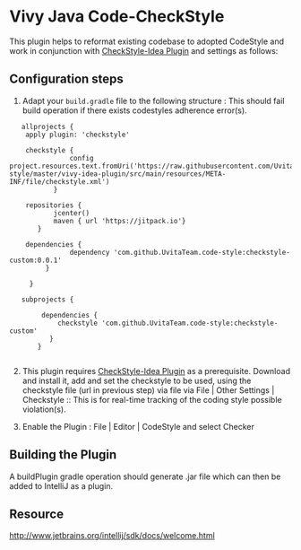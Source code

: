 # Vivy Java Code-CheckStyle

This plugin helps to reformat existing codebase to adopted CodeStyle and work in conjunction with [CheckStyle-Idea Plugin](https://plugins.jetbrains.com/plugin/1065-checkstyle-idea) and settings as follows:

## Configuration steps

1. Adapt your ` build.gradle ` file to the following structure : This should fail build operation if there exists codestyles adherence error(s).
```
   allprojects {
    apply plugin: 'checkstyle'

    checkstyle {
               config project.resources.text.fromUri('https://raw.githubusercontent.com/UvitaTeam/code-style/master/vivy-idea-plugin/src/main/resources/META-INF/file/checkstyle.xml')
           }

    repositories {
           jcenter()
           maven { url 'https://jitpack.io'}
       }

    dependencies {
               dependency 'com.github.UvitaTeam.code-style:checkstyle-custom:0.0.1'
         }

     }

   subprojects {

        dependencies {
            checkstyle 'com.github.UvitaTeam.code-style:checkstyle-custom'
          }
       }
    
``` 
    
2. This plugin requires [CheckStyle-Idea Plugin](https://plugins.jetbrains.com/plugin/1065-checkstyle-idea) as a prerequisite. Download and install it, add and set the checkstyle to be used, using the checkstyle file (url in previous step) via file via File | Other Settings | Checkstyle :: This is for real-time tracking of the coding style possible violation(s).

3. Enable the Plugin : File | Editor | CodeStyle  and select Checker

## Building the Plugin

A buildPlugin gradle operation should generate .jar file which can then be added to IntelliJ as a plugin.

## Resource

http://www.jetbrains.org/intellij/sdk/docs/welcome.html